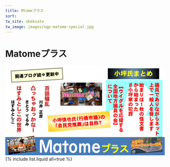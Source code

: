 ```yaml
---
title: Mtomeプラス
sort: 
tw_site: okmksato
tw_image: images/ogp-matome-special.jpg  
---
```

# Matomeプラス  
![Matomeプラス](images/ogp-matome-special.jpg)  
{% include list.liquid all=true %}
